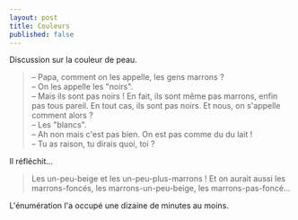 ```yaml
---
layout: post
title: Couleurs
published: false
---
```


Discussion sur la couleur de peau.

<!-- more -->

> – Papa, comment on les appelle, les gens marrons ?  
> – On les appelle les "noirs".  
> – Mais ils sont pas noirs ! En fait, ils sont même pas marrons, enfin pas tous pareil. En tout cas, ils sont pas noirs. Et nous, on s'appelle comment alors ?  
> – Les "blancs".  
> – Ah non mais c'est pas bien. On est pas comme du du lait !  
> – Tu as raison, tu dirais quoi, toi ?

Il réfléchit…

> Les un-peu-beige et les un-peu-plus-marrons ! Et on aurait aussi les marrons-foncés, les marrons-un-peu-beige, les marrons-pas-foncé…

L'énumération l'a occupé une dizaine de minutes au moins.